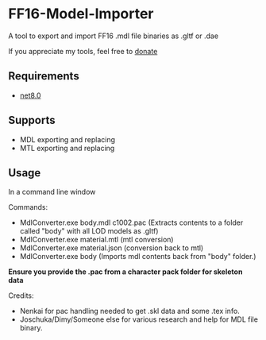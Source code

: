 # FF16-Model-Importer
A tool to export and import FF16 .mdl file binaries as .gltf or .dae

If you appreciate my tools, feel free to [donate](https://ko-fi.com/simplykxg)

## Requirements
- [net8.0](https://dotnet.microsoft.com/en-us/download/dotnet/8.0)

## Supports
- MDL exporting and replacing
- MTL exporting and replacing

## Usage

In a command line window

Commands:
- MdlConverter.exe body.mdl c1002.pac (Extracts contents to a folder called "body" with all LOD models as .gltf)
- MdlConverter.exe material.mtl (mtl conversion)
- MdlConverter.exe material.json (conversion back to mtl)
- MdlConverter.exe body (Imports mdl contents back from "body" folder.)

**Ensure you provide the .pac from a character pack folder for skeleton data**


Credits:
- Nenkai for pac handling needed to get .skl data and some .tex info.
- Joschuka/Dimy/Someone else for various research and help for MDL file binary.


